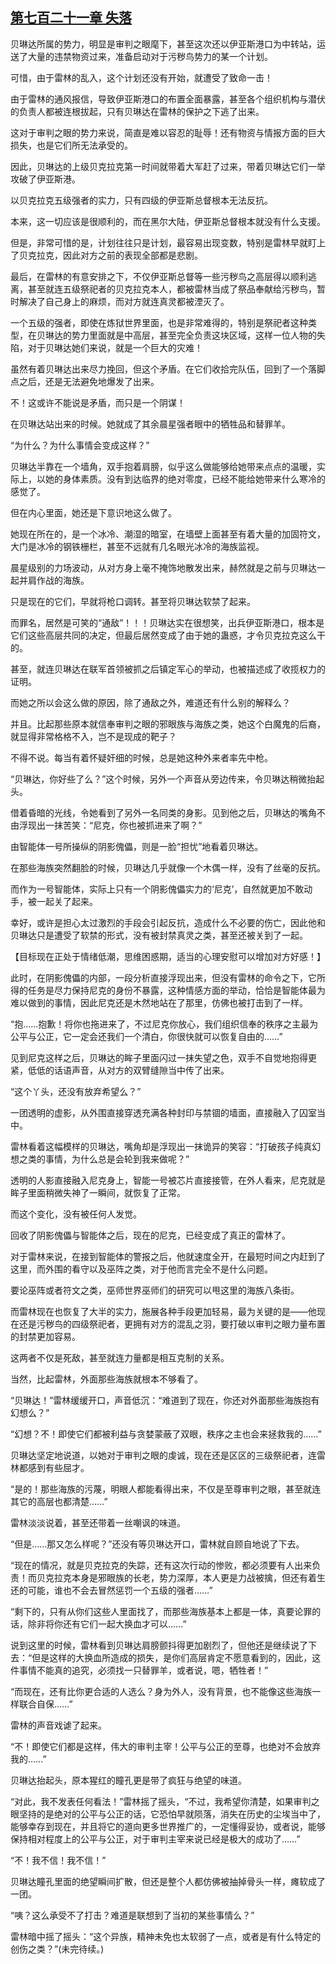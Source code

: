 ## [第七百二十一章 失落](https://www.xxbiquge.com/11_11222/8995548.html)


  贝琳达所属的势力，明显是审判之眼麾下，甚至这次还以伊亚斯港口为中转站，运送了大量的违禁物资过来，准备启动对于污秽鸟势力的某一个计划。

  可惜，由于雷林的乱入，这个计划还没有开始，就遭受了致命一击！

  由于雷林的通风报信，导致伊亚斯港口的布置全面暴露，甚至各个组织机构与潜伏的负责人都被连根拔起，只有贝琳达在雷林的保护之下逃了出来。

  这对于审判之眼的势力来说，简直是难以容忍的耻辱！还有物资与情报方面的巨大损失，也是它们所无法承受的。

  因此，贝琳达的上级贝克拉克第一时间就带着大军赶了过来，带着贝琳达它们一举攻破了伊亚斯港。

  以贝克拉克五级强者的实力，只有四级的伊亚斯总督根本无法反抗。

  本来，这一切应该是很顺利的，而在黑尔大陆，伊亚斯总督根本就没有什么支援。

  但是，非常可惜的是，计划往往只是计划，最容易出现变数，特别是雷林早就盯上了贝克拉克，因此对方之前的表现全部都是悲剧。

  最后，在雷林的有意安排之下，不仅伊亚斯总督等一些污秽鸟之高层得以顺利逃离，甚至就连五级祭祀者的贝克拉克本人，都被雷林当成了祭品奉献给污秽鸟，暂时解决了自己身上的麻烦，而对方就连真灵都被湮灭了。

  一个五级的强者，即使在炼狱世界里面，也是非常难得的，特别是祭祀者这种类型，在贝琳达的势力里面就是中高层，甚至完全负责这块区域，这样一位人物的失陷，对于贝琳达她们来说，就是一个巨大的灾难！

  虽然有着贝琳达出来尽力挽回，但这个矛盾。在它们收拾完队伍，回到了一个落脚点之后，还是无法避免地爆发了出来。

  不！这或许不能说是矛盾，而只是一个阴谋！

  在贝琳达站出来的时候。她就成了其余晨星强者眼中的牺牲品和替罪羊。

  “为什么？为什么事情会变成这样？”

  贝琳达半靠在一个墙角，双手抱着肩膀，似乎这么做能够给她带来点点的温暖，实际上，以她的身体素质。没有到达临界的绝对零度，已经不能给她带来什么寒冷的感觉了。

  但在内心里面，她还是下意识地这么做了。

  她现在所在的，是一个冰冷、潮湿的暗室，在墙壁上面甚至有着大量的加固符文，大门是冰冷的钢铁栅栏，甚至不远就有几名眼光冰冷的海族监视。

  晨星级别的力场波动，从对方身上毫不掩饰地散发出来，赫然就是之前与贝琳达一起并肩作战的海族。

  只是现在的它们，早就将枪口调转。甚至将贝琳达软禁了起来。

  而罪名，居然是可笑的“通敌”！！！贝琳达实在很想笑，出兵伊亚斯港口，根本是它们这些高层共同的决定，但最后居然变成了由于她的蛊惑，才令贝克拉克这么干的。

  甚至，就连贝琳达在联军首领被抓之后镇定军心的举动，也被描述成了收揽权力的证明。

  而她之所以会这么做的原因，除了通敌之外，难道还有什么别的解释么？

  并且。比起那些原本就信奉审判之眼的邪眼族与海族之类，她这个白魔鬼的后裔，就显得非常格格不入，岂不是现成的靶子？

  不得不说。每当有着怀疑奸细的时候，总是她这种外来者率先中枪。

  “贝琳达，你好些了么？”这个时候，另外一个声音从旁边传来，令贝琳达稍微抬起头。

  借着昏暗的光线，令她看到了另外一名同类的身影。见到他之后，贝琳达的嘴角不由浮现出一抹苦笑：“尼克，你也被抓进来了啊？”

  由智能体一号所操纵的阴影傀儡，则是一脸“担忧”地看着贝琳达。

  在那些海族突然翻脸的时候，贝琳达几乎就像一个木偶一样，没有了丝毫的反抗。

  而作为一号智能体，实际上只有一个阴影傀儡实力的‘尼克’，自然就更加不敢动手，被一起关了起来。

  幸好，或许是担心太过激烈的手段会引起反抗，造成什么不必要的伤亡，因此他和贝琳达只是遭受了软禁的形式，没有被封禁真灵之类，甚至还被关到了一起。

  【目标现在正处于情绪低潮，思维困惑期，适当的心理安慰可以增加对方好感！】

  此时，在阴影傀儡的内部，一段分析直接浮现出来，但没有雷林的命令之下，它所得的任务是尽力保持尼克的身份不暴露，这种情感方面的举动，恰恰是智能体最为难以做到的事情，因此尼克还是木然地站在了那里，仿佛也被打击到了一样。

  “抱……抱歉！将你也拖进来了，不过尼克你放心，我们组织信奉的秩序之主最为公平与公正，它一定会还我们一个清白，你很快就可以恢复自由的……”

  见到尼克这样之后，贝琳达的眸子里面闪过一抹失望之色，双手不自觉地抱得更紧，低低的话语声音，从对方的双臂缝隙当中传了出来。

  “这个丫头，还没有放弃希望么？”

  一团透明的虚影，从外围直接穿透充满各种封印与禁锢的墙面，直接融入了囚室当中。

  雷林看着这幅模样的贝琳达，嘴角却是浮现出一抹诡异的笑容：“打破孩子纯真幻想之类的事情，为什么总是会轮到我来做呢？”

  透明的人影直接融入尼克身上，智能一号被芯片直接接管，在外人看来，尼克就是眸子里面稍微失神了一瞬间，就恢复了正常。

  而这个变化，没有被任何人发觉。

  回收了阴影傀儡与智能体之后，现在的尼克，已经变成了真正的雷林了。

  对于雷林来说，在接到智能体的警报之后，他就速度全开，在最短时间之内赶到了这里，而外围的看守以及巫阵之类，对于他而言完全不是什么问题。

  要论巫阵或者符文之类，巫师世界巫师们的研究可以甩这里的海族八条街。

  而雷林现在也恢复了大半的实力，施展各种手段更加轻易，最为关键的是——他现在还是污秽鸟的四级祭祀者，更拥有对方的混乱之羽，要打破以审判之眼力量布置的封禁更加容易。

  这两者不仅是死敌，甚至就连力量都是相互克制的关系。

  当然，比起雷林，外面那些海族就根本不够看了。

  “贝琳达！”雷林缓缓开口，声音低沉：“难道到了现在，你还对外面那些海族抱有幻想么？”

  “幻想？不！即使它们都被利益与贪婪蒙蔽了双眼，秩序之主也会来拯救我的……”

  贝琳达坚定地说道，以她对于审判之眼的虔诚，现在还是区区的三级祭祀者，连雷林都感到有些屈才。

  “是的！那些海族的污蔑，明眼人都能看得出来，不仅是至尊审判之眼，甚至就连其它的高层也都清楚……”

  雷林淡淡说着，甚至还带着一丝嘲讽的味道。

  “但是……那又怎么样呢？”还没有等贝琳达开口，雷林就自顾自地说了下去。

  “现在的情况，就是贝克拉克的失踪，还有这次行动的惨败，都必须要有人出来负责！而贝克拉克本身是邪眼族的长老，势力深厚，本人更是力战被擒，但还有着生还的可能，谁也不会去冒然惩罚一个五级的强者……”

  “剩下的，只有从你们这些人里面找了，而那些海族基本上都是一体，真要论罪的话，除非将你还有它们一起大换血才可以……”

  说到这里的时候，雷林看到贝琳达肩膀颤抖得更加剧烈了，但他还是继续说了下去：“但是这样的大换血所造成的损失，是你们高层肯定不愿意看到的，因此，这件事情不能真的追究，必须找一只替罪羊，或者说，嗯，牺牲者！”

  “而现在，还有比你更合适的人选么？身为外人，没有背景，也不能像这些海族一样联合自保……”

  雷林的声音戏谑了起来。

  “不！即使它们都是这样，伟大的审判主宰！公平与公正的至尊，也绝对不会放弃我的……”

  贝琳达抬起头，原本猩红的瞳孔更是带了疯狂与绝望的味道。

  “对此，我不发表任何看法！”雷林摇了摇头，“不过，我希望你清楚，如果审判之眼坚持的是绝对的公平与公正的话，它恐怕早就陨落，消失在历史的尘埃当中了，能够幸存到现在，并且将它的道向更多世界推广的，一定懂得妥协，或者说，能够保持相对程度上的公平与公正，对于审判主宰来说已经是极大的成功了……”

  “不！我不信！我不信！”

  贝琳达瞳孔里面的绝望瞬间扩散，但还是整个人都仿佛被抽掉骨头一样，瘫软成了一团。

  “咦？这么承受不了打击？难道是联想到了当初的某些事情么？”

  雷林暗中摇了摇头：“这个异族，精神未免也太软弱了一点，或者是有什么特定的创伤之类？”(未完待续。)
